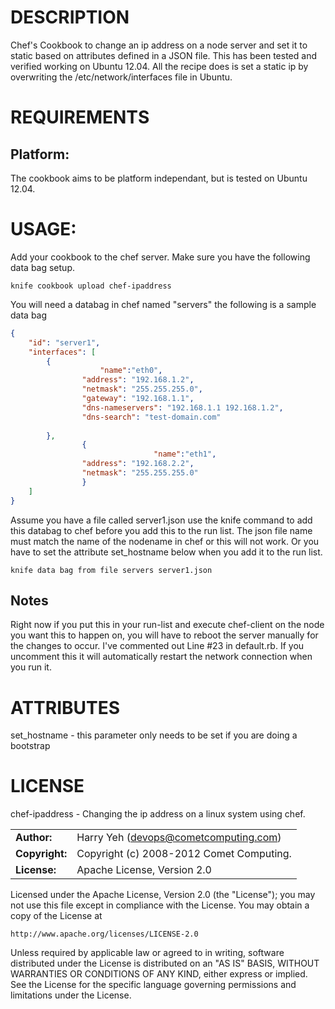 # DESCRIPTION

Chef's Cookbook to change an ip address on a node server and set it to static based on attributes defined in a JSON file. This has been tested and verified working on Ubuntu 12.04. All the recipe does is set a static ip by overwriting the /etc/network/interfaces file in Ubuntu.

# REQUIREMENTS

## Platform:

The cookbook aims to be platform independant, but is tested on Ubuntu 12.04.

# USAGE:

Add your cookbook to the chef server. Make sure you have the following data bag setup.

```shell
knife cookbook upload chef-ipaddress
```

You will need a databag in chef named "servers" the following is a sample data bag

```json
{
    "id": "server1",
    "interfaces": [
        {
            		"name":"eth0",
                "address": "192.168.1.2",
                "netmask": "255.255.255.0",
                "gateway": "192.168.1.1",
                "dns-nameservers": "192.168.1.1 192.168.1.2",
                "dns-search": "test-domain.com"
            
        },
				{
								"name":"eth1",
                "address": "192.168.2.2",
                "netmask": "255.255.255.0"
				}
    ]
}
```

Assume you have a file called server1.json use the knife command to add this databag to chef before you add this to the run list. The json file name must match the name of the nodename in chef or this will not work. Or you have to set the attribute set_hostname below when you add it to the run list.

```shell
knife data bag from file servers server1.json
```

## Notes

Right now if you put this in your run-list and execute chef-client on the node you want this to happen on, you will have to reboot the server manually for the changes to occur. I've commented out Line #23 in default.rb. If you uncomment this it will automatically restart the network connection when you run it.

# ATTRIBUTES

set_hostname - this parameter only needs to be set if you are doing a bootstrap

# LICENSE

chef-ipaddress - Changing the ip address on a linux system using chef.

|                      |                                          |
|:---------------------|:-----------------------------------------|
| **Author:**          | Harry Yeh (<devops@cometcomputing.com>)
| **Copyright:**       | Copyright (c) 2008-2012 Comet Computing.
| **License:**         | Apache License, Version 2.0

Licensed under the Apache License, Version 2.0 (the "License");
you may not use this file except in compliance with the License.
You may obtain a copy of the License at

    http://www.apache.org/licenses/LICENSE-2.0

Unless required by applicable law or agreed to in writing, software
distributed under the License is distributed on an "AS IS" BASIS,
WITHOUT WARRANTIES OR CONDITIONS OF ANY KIND, either express or implied.
See the License for the specific language governing permissions and
limitations under the License.

